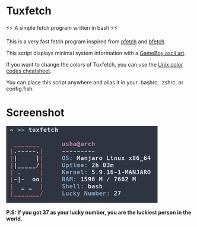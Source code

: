 # Tuxfetch
⚡⚡ A simple fetch program written in bash ⚡⚡

This is a very fast fetch program inspired from [pfetch](https://github.com/dylanaraps/pfetch) and [bfetch](https://gitlab.com/nautilor/bfetch/).

This script displays minimal system information with a [GameBoy ascii art](https://www.asciiart.eu/computers/game-consoles).

If you want to change the colors of Tuxfetch, you can use the [Unix color codes cheatsheet](https://github.com/ryanoasis/public-bash-scripts/blob/master/unix-color-codes.sh).

You can place this script anywhere and alias it in your .bashrc, .zshrc, or config.fish.
# Screenshot

![alt text](https://github.com/WitherCubes/tuxfetch/blob/master/tuxfetch_1.png?raw=true)

**P.S: If you got 37 as your lucky number, you are the luckiest person in the world.**
